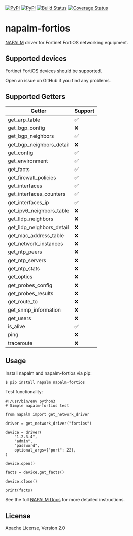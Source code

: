 [![PyPI](https://img.shields.io/pypi/v/napalm-fortios.svg)](https://pypi.python.org/pypi/napalm-fortios)
[![PyPI](https://img.shields.io/pypi/dm/napalm-fortios.svg)](https://pypi.python.org/pypi/napalm-fortios)
[![Build Status](https://travis-ci.org/napalm-automation/napalm-fortios.svg?branch=master)](https://travis-ci.org/napalm-automation/napalm-fortios)
[![Coverage Status](https://coveralls.io/repos/github/napalm-automation/napalm-fortios/badge.svg?branch=master)](https://coveralls.io/github/napalm-automation/napalm-fortios)


# napalm-fortios

[NAPALM](https://napalm-automation.net/) driver for Fortinet FortiOS networking
equipment.

## Supported devices

Fortinet FortiOS devices should be supported.

Open an issue on GitHub if you find any problems.

## Supported Getters

| Getter                    | Support  |
|---------------------------|----------|
| get_arp_table             |  ✅      |
| get_bgp_config            |  ❌      |
| get_bgp_neighbors         |  ✅      |
| get_bgp_neighbors_detail  |  ❌      |
| get_config                |  ✅      |
| get_environment           |  ✅      |
| get_facts                 |  ✅      |
| get_firewall_policies     |  ✅      |
| get_interfaces            |  ✅      |
| get_interfaces_counters   |  ✅      |
| get_interfaces_ip         |  ✅      |
| get_ipv6_neighbors_table  |  ❌      |
| get_lldp_neighbors        |  ❌      |
| get_lldp_neighbors_detail |  ❌      |
| get_mac_address_table     |  ❌      |
| get_network_instances     |  ❌      |
| get_ntp_peers             |  ❌      |
| get_ntp_servers           |  ❌      |
| get_ntp_stats             |  ❌      |
| get_optics                |  ❌      |
| get_probes_config         |  ❌      |
| get_probes_results        |  ❌      |
| get_route_to              |  ❌      |
| get_snmp_information      |  ❌      |
| get_users                 |  ❌      |
| is_alive                  |  ✅      |
| ping                      |  ❌      |
| traceroute                |  ❌      |

## Usage

Install napalm and napalm-fortios via pip:
```
$ pip install napalm napalm-fortios
```

Test functionality:
```
#!/usr/bin/env python3
# Simple napalm-fortios test

from napalm import get_network_driver

driver = get_network_driver("fortios")

device = driver(
    "1.2.3.4",
    "admin",
    "password",
    optional_args={"port": 22},
)

device.open()

facts = device.get_facts()

device.close()

print(facts)
```

See the full [NAPALM Docs](https://napalm.readthedocs.io/en/latest/index.html) for more detailed instructions.

## License

Apache License, Version 2.0
